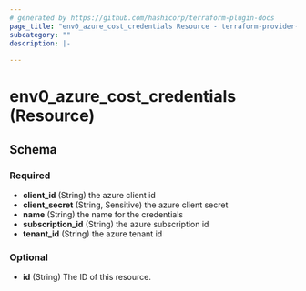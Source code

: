```yaml
---
# generated by https://github.com/hashicorp/terraform-plugin-docs
page_title: "env0_azure_cost_credentials Resource - terraform-provider-env0"
subcategory: ""
description: |-
  
---
```


# env0_azure_cost_credentials (Resource)





<!-- schema generated by tfplugindocs -->
## Schema

### Required

- **client_id** (String) the azure client id
- **client_secret** (String, Sensitive) the azure client secret
- **name** (String) the name for the credentials
- **subscription_id** (String) the azure subscription id
- **tenant_id** (String) the azure tenant id

### Optional

- **id** (String) The ID of this resource.


